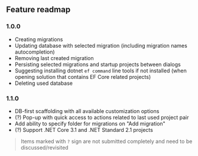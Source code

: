 ## Feature readmap
### 1.0.0
- Creating migrations
- Updating database with selected migration (including migration names autocompletion)
- Removing last created migration
- Persisting selected migrations and startup projects between dialogs
- Suggesting installing dotnet `ef command` line tools if not installed (when opening solution that contains EF Core related projects)
- Deleting used database

### 1.1.0
- DB-first scaffolding with all available customization options
- (?) Pop-up with quick access to actions related to last used project pair
- Add ability to specify folder for migrations on "Add migration"
- (?) Support .NET Core 3.1 and .NET Standard 2.1 projects

> Items marked with `?` sign are not submitted completely and need to be discussed/revisited
